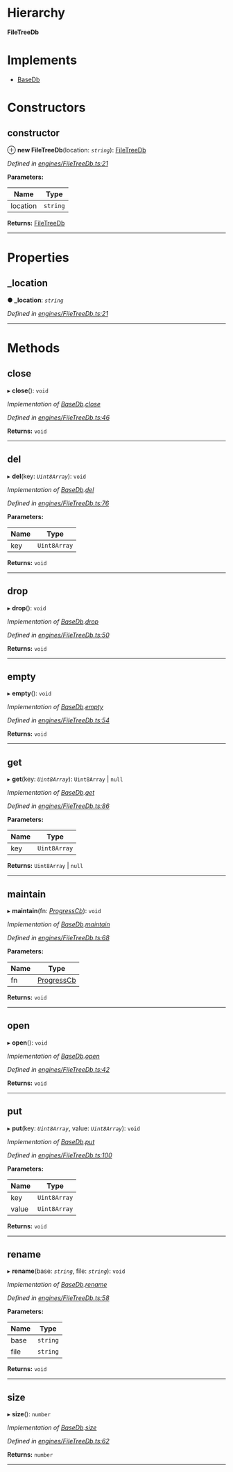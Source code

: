 

# Hierarchy

**FileTreeDb**

# Implements

* [BaseDb](../interfaces/_types_.basedb.md)

# Constructors

<a id="constructor"></a>

##  constructor

⊕ **new FileTreeDb**(location: *`string`*): [FileTreeDb](_engines_filetreedb_.filetreedb.md)

*Defined in [engines/FileTreeDb.ts:21](https://github.com/polkadot-js/common/blob/b15ae9e/packages/db/src/engines/FileTreeDb.ts#L21)*

**Parameters:**

| Name | Type |
| ------ | ------ |
| location | `string` |

**Returns:** [FileTreeDb](_engines_filetreedb_.filetreedb.md)

___

# Properties

<a id="_location"></a>

##  _location

**● _location**: *`string`*

*Defined in [engines/FileTreeDb.ts:21](https://github.com/polkadot-js/common/blob/b15ae9e/packages/db/src/engines/FileTreeDb.ts#L21)*

___

# Methods

<a id="close"></a>

##  close

▸ **close**(): `void`

*Implementation of [BaseDb](../interfaces/_types_.basedb.md).[close](../interfaces/_types_.basedb.md#close)*

*Defined in [engines/FileTreeDb.ts:46](https://github.com/polkadot-js/common/blob/b15ae9e/packages/db/src/engines/FileTreeDb.ts#L46)*

**Returns:** `void`

___
<a id="del"></a>

##  del

▸ **del**(key: *`Uint8Array`*): `void`

*Implementation of [BaseDb](../interfaces/_types_.basedb.md).[del](../interfaces/_types_.basedb.md#del)*

*Defined in [engines/FileTreeDb.ts:76](https://github.com/polkadot-js/common/blob/b15ae9e/packages/db/src/engines/FileTreeDb.ts#L76)*

**Parameters:**

| Name | Type |
| ------ | ------ |
| key | `Uint8Array` |

**Returns:** `void`

___
<a id="drop"></a>

##  drop

▸ **drop**(): `void`

*Implementation of [BaseDb](../interfaces/_types_.basedb.md).[drop](../interfaces/_types_.basedb.md#drop)*

*Defined in [engines/FileTreeDb.ts:50](https://github.com/polkadot-js/common/blob/b15ae9e/packages/db/src/engines/FileTreeDb.ts#L50)*

**Returns:** `void`

___
<a id="empty"></a>

##  empty

▸ **empty**(): `void`

*Implementation of [BaseDb](../interfaces/_types_.basedb.md).[empty](../interfaces/_types_.basedb.md#empty)*

*Defined in [engines/FileTreeDb.ts:54](https://github.com/polkadot-js/common/blob/b15ae9e/packages/db/src/engines/FileTreeDb.ts#L54)*

**Returns:** `void`

___
<a id="get"></a>

##  get

▸ **get**(key: *`Uint8Array`*): `Uint8Array` \| `null`

*Implementation of [BaseDb](../interfaces/_types_.basedb.md).[get](../interfaces/_types_.basedb.md#get)*

*Defined in [engines/FileTreeDb.ts:86](https://github.com/polkadot-js/common/blob/b15ae9e/packages/db/src/engines/FileTreeDb.ts#L86)*

**Parameters:**

| Name | Type |
| ------ | ------ |
| key | `Uint8Array` |

**Returns:** `Uint8Array` \| `null`

___
<a id="maintain"></a>

##  maintain

▸ **maintain**(fn: *[ProgressCb](../modules/_types_.md#progresscb)*): `void`

*Implementation of [BaseDb](../interfaces/_types_.basedb.md).[maintain](../interfaces/_types_.basedb.md#maintain)*

*Defined in [engines/FileTreeDb.ts:68](https://github.com/polkadot-js/common/blob/b15ae9e/packages/db/src/engines/FileTreeDb.ts#L68)*

**Parameters:**

| Name | Type |
| ------ | ------ |
| fn | [ProgressCb](../modules/_types_.md#progresscb) |

**Returns:** `void`

___
<a id="open"></a>

##  open

▸ **open**(): `void`

*Implementation of [BaseDb](../interfaces/_types_.basedb.md).[open](../interfaces/_types_.basedb.md#open)*

*Defined in [engines/FileTreeDb.ts:42](https://github.com/polkadot-js/common/blob/b15ae9e/packages/db/src/engines/FileTreeDb.ts#L42)*

**Returns:** `void`

___
<a id="put"></a>

##  put

▸ **put**(key: *`Uint8Array`*, value: *`Uint8Array`*): `void`

*Implementation of [BaseDb](../interfaces/_types_.basedb.md).[put](../interfaces/_types_.basedb.md#put)*

*Defined in [engines/FileTreeDb.ts:100](https://github.com/polkadot-js/common/blob/b15ae9e/packages/db/src/engines/FileTreeDb.ts#L100)*

**Parameters:**

| Name | Type |
| ------ | ------ |
| key | `Uint8Array` |
| value | `Uint8Array` |

**Returns:** `void`

___
<a id="rename"></a>

##  rename

▸ **rename**(base: *`string`*, file: *`string`*): `void`

*Implementation of [BaseDb](../interfaces/_types_.basedb.md).[rename](../interfaces/_types_.basedb.md#rename)*

*Defined in [engines/FileTreeDb.ts:58](https://github.com/polkadot-js/common/blob/b15ae9e/packages/db/src/engines/FileTreeDb.ts#L58)*

**Parameters:**

| Name | Type |
| ------ | ------ |
| base | `string` |
| file | `string` |

**Returns:** `void`

___
<a id="size"></a>

##  size

▸ **size**(): `number`

*Implementation of [BaseDb](../interfaces/_types_.basedb.md).[size](../interfaces/_types_.basedb.md#size)*

*Defined in [engines/FileTreeDb.ts:62](https://github.com/polkadot-js/common/blob/b15ae9e/packages/db/src/engines/FileTreeDb.ts#L62)*

**Returns:** `number`

___

